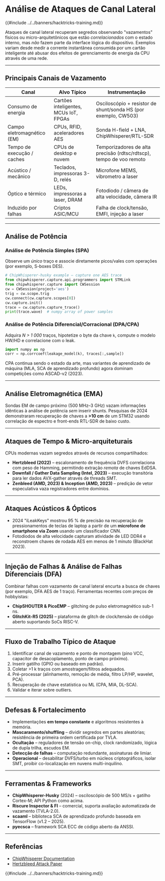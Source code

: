 # Análise de Ataques de Canal Lateral

{{#include ../../banners/hacktricks-training.md}}

Ataques de canal lateral recuperam segredos observando "vazamentos" físicos ou micro-arquitetônicos que estão *correlacionados* com o estado interno, mas *não* fazem parte da interface lógica do dispositivo. Exemplos variam desde medir a corrente instantânea consumida por um cartão inteligente até abusar dos efeitos de gerenciamento de energia da CPU através de uma rede.

---

## Principais Canais de Vazamento

| Canal | Alvo Típico | Instrumentação |
|-------|-------------|-----------------|
| Consumo de energia | Cartões inteligentes, MCUs IoT, FPGAs | Osciloscópio + resistor de shunt/sonda HS (por exemplo, CW503) |
| Campo eletromagnético (EM) | CPUs, RFID, aceleradores AES | Sonda H-field + LNA, ChipWhisperer/RTL-SDR |
| Tempo de execução / caches | CPUs de desktop e nuvem | Temporizadores de alta precisão (rdtsc/rdtscp), tempo de voo remoto |
| Acústico / mecânico | Teclados, impressoras 3-D, relés | Microfone MEMS, vibrometro a laser |
| Óptico e térmico | LEDs, impressoras a laser, DRAM | Fotodiodo / câmera de alta velocidade, câmera IR |
| Induzido por falhas | Criptos ASIC/MCU | Falha de clock/tensão, EMFI, injeção a laser |

---

## Análise de Potência

### Análise de Potência Simples (SPA)
Observe um *único* traço e associe diretamente picos/vales com operações (por exemplo, S-boxes DES).
```python
# ChipWhisperer-husky example – capture one AES trace
from chipwhisperer.capture.api.programmers import STMLink
from chipwhisperer.capture import CWSession
cw = CWSession(project='aes')
trig = cw.scope.trig
cw.connect(cw.capture.scopes[0])
cw.capture.init()
trace = cw.capture.capture_trace()
print(trace.wave)  # numpy array of power samples
```
### Análise de Potência Diferencial/Corracional (DPA/CPA)
Adquira *N > 1 000* traços, hipotetize o byte da chave `k`, compute o modelo HW/HD e correlacione com o leak.
```python
import numpy as np
corr = np.corrcoef(leakage_model(k), traces[:,sample])
```
CPA continua sendo o estado da arte, mas variantes de aprendizado de máquina (MLA, SCA de aprendizado profundo) agora dominam competições como ASCAD-v2 (2023).

---

## Análise Eletromagnética (EMA)
Sondas EM de campo próximo (500 MHz–3 GHz) vazam informações idênticas à análise de potência *sem* inserir shunts. Pesquisas de 2024 demonstraram recuperação de chaves a **>10 cm** de um STM32 usando correlação de espectro e front-ends RTL-SDR de baixo custo.

---

## Ataques de Tempo & Micro-arquiteturais
CPUs modernas vazam segredos através de recursos compartilhados:
* **Hertzbleed (2022)** – escalonamento de frequência DVFS correlaciona com peso de Hamming, permitindo extração *remota* de chaves EdDSA.
* **Downfall / Gather Data Sampling (Intel, 2023)** – execução transitória para ler dados AVX-gather através de threads SMT.
* **Zenbleed (AMD, 2023) & Inception (AMD, 2023)** – predição de vetor especulativa vaza registradores entre domínios.

---

## Ataques Acústicos & Ópticos
* 2024 "​iLeakKeys" mostrou 95 % de precisão na recuperação de pressionamentos de teclas de laptop a partir de um **microfone de smartphone via Zoom** usando um classificador CNN.
* Fotodiodos de alta velocidade capturam atividade de LED DDR4 e reconstroem chaves de rodada AES em menos de 1 minuto (BlackHat 2023).

---

## Injeção de Falhas & Análise de Falhas Diferenciais (DFA)
Combinar falhas com vazamento de canal lateral encurta a busca de chaves (por exemplo, DFA AES de 1 traço). Ferramentas recentes com preços de hobbyistas:
* **ChipSHOUTER & PicoEMP** – glitching de pulso eletromagnético sub-1 ns.
* **GlitchKit-R5 (2025)** – plataforma de glitch de clock/tensão de código aberto suportando SoCs RISC-V.

---

## Fluxo de Trabalho Típico de Ataque
1. Identificar canal de vazamento e ponto de montagem (pino VCC, capacitor de desacoplamento, ponto de campo próximo).
2. Inserir gatilho (GPIO ou baseado em padrão).
3. Coletar >1 k traços com amostragem/filtros adequados.
4. Pré-processar (alinhamento, remoção de média, filtro LP/HP, wavelet, PCA).
5. Recuperação de chave estatística ou ML (CPA, MIA, DL-SCA).
6. Validar e iterar sobre outliers.

---

## Defesas & Fortalecimento
* Implementações **em tempo constante** e algoritmos resistentes à memória.
* **Mascaramento/shuffling** – dividir segredos em partes aleatórias; resistência de primeira ordem certificada por TVLA.
* **Ocultação** – reguladores de tensão on-chip, clock randomizado, lógica de dupla trilha, escudos EM.
* **Detecção de falhas** – computação redundante, assinaturas de limiar.
* **Operacional** – desabilitar DVFS/turbo em núcleos criptográficos, isolar SMT, proibir co-localização em nuvens multi-inquilino.

---

## Ferramentas & Frameworks
* **ChipWhisperer-Husky** (2024) – osciloscópio de 500 MS/s + gatilho Cortex-M; API Python como acima.
* **Riscure Inspector & FI** – comercial, suporta avaliação automatizada de vazamento (TVLA-2.0).
* **scaaml** – biblioteca SCA de aprendizado profundo baseada em TensorFlow (v1.2 – 2025).
* **pyecsca** – framework SCA ECC de código aberto da ANSSI.

---

## Referências

* [ChipWhisperer Documentation](https://chipwhisperer.readthedocs.io/en/latest/)
* [Hertzbleed Attack Paper](https://www.hertzbleed.com/)


{{#include ../../banners/hacktricks-training.md}}
